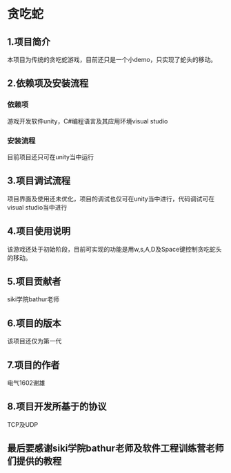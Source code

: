 # 贪吃蛇
## 1.项目简介
本项目为传统的贪吃蛇游戏，目前还只是一个小demo，只实现了蛇头的移动。
## 2.依赖项及安装流程
### 依赖项
游戏开发软件unity，C#编程语言及其应用环境visual studio
### 安装流程
目前项目还只可在unity当中运行
## 3.项目调试流程
项目界面及使用还未优化，项目的调试也仅可在unity当中进行，代码调试可在visual studio当中进行
## 4.项目使用说明
该游戏还处于初始阶段，目前可实现的功能是用w,s,A,D及Space键控制贪吃蛇头的移动。
## 5.项目贡献者
siki学院bathur老师
## 6.项目的版本
该项目还仅为第一代
## 7.项目的作者
电气1602谢雄
## 8.项目开发所基于的协议
TCP及UDP

## 最后要感谢siki学院bathur老师及软件工程训练营老师们提供的教程
